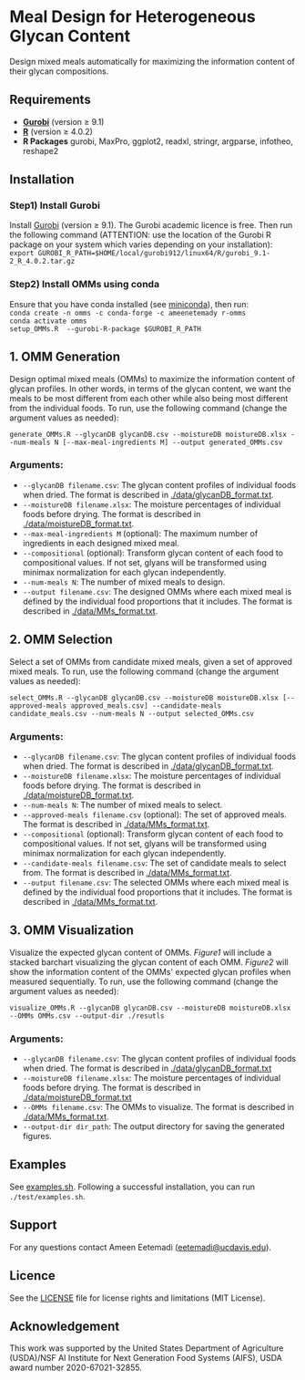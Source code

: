 # Meal Design for Heterogeneous Glycan Content
Design mixed meals automatically for maximizing the information content of their glycan compositions.

## Requirements
* **[Gurobi](https://www.gurobi.com/)** (version ≥ 9.1)
* **[R](https://www.r-project.org/)** (version ≥ 4.0.2)
* **R Packages** gurobi, MaxPro, ggplot2, readxl, stringr, argparse, infotheo, reshape2

## Installation
### Step1) Install Gurobi
Install [Gurobi](https://www.gurobi.com/) (version ≥ 9.1). The Gurobi academic licence is free. Then run the following command (ATTENTION: use the location of the Gurobi R package on your system which varies depending on your installation):
`export GUROBI_R_PATH=$HOME/local/gurobi912/linux64/R/gurobi_9.1-2_R_4.0.2.tar.gz`

### Step2) Install OMMs using conda
Ensure that you have conda installed (see [miniconda](https://docs.conda.io/en/latest/miniconda.html)), then run:<br>
`conda create -n omms -c conda-forge -c ameenetemady r-omms`<br>
`conda activate omms`<br>
`setup_OMMs.R  --gurobi-R-package $GUROBI_R_PATH`

## 1. OMM Generation
Design optimal mixed meals (OMMs) to maximize the information content of glycan profiles. In other words, in terms of the glycan content, we want the meals to be most different from each other while also being most different from the individual foods. To run, use the following command (change the argument values as needed):

`generate_OMMs.R --glycanDB glycanDB.csv --moistureDB moistureDB.xlsx --num-meals N [--max-meal-ingredients M] --output generated_OMMs.csv`
### Arguments:
* `--glycanDB filename.csv`: The glycan content profiles of individual foods when dried. The format is described in [./data/glycanDB_format.txt](./data/glycanDB_format.txt).
* `--moistureDB filename.xlsx`: The moisture percentages of individual foods before drying. The format is described in [./data/moistureDB_format.txt](./data/moistureDB_format.txt).
* `--max-meal-ingredients M` (optional): The maximum number of ingredients in each designed mixed meal.
* `--compositional` (optional): Transform glycan content of each food to compositional values. If not set, glyans will be transformed using minimax normalization for each glycan independently.
* `--num-meals N`: The number of mixed meals to design.
* `--output filename.csv`: The designed OMMs where each mixed meal is defined by the individual food proportions that it includes. The format is described in [./data/MMs_format.txt](./data/MMs_format.txt).


## 2. OMM Selection
Select a set of OMMs from candidate mixed meals, given a set of approved mixed meals. To run, use the following command (change the argument values as needed):

`select_OMMs.R --glycanDB glycanDB.csv --moistureDB moistureDB.xlsx [--approved-meals approved_meals.csv] --candidate-meals candidate_meals.csv --num-meals N --output selected_OMMs.csv`

### Arguments:
* `--glycanDB filename.csv`: The glycan content profiles of individual foods when dried. The format is described in [./data/glycanDB_format.txt](./data/glycanDB_format.txt).
* `--moistureDB filename.xlsx`: The moisture percentages of individual foods before drying. The format is described in [./data/moistureDB_format.txt](./data/moistureDB_format.txt).
* `--num-meals N`: The number of mixed meals to select.
* `--approved-meals filename.csv` (optional): The set of approved meals. The format is described in [./data/MMs_format.txt](./data/MMs_format.txt).
* `--compositional` (optional): Transform glycan content of each food to compositional values. If not set, glyans will be transformed using minimax normalization for each glycan independently.
* `--candidate-meals filename.csv`: The set of candidate meals to select from. The format is described in [./data/MMs_format.txt](./data/MMs_format.txt).
* `--output filename.csv`: The selected OMMs where each mixed meal is defined by the individual food proportions that it includes. The format is described in [./data/MMs_format.txt](./data/MMs_format.txt).

## 3. OMM Visualization
Visualize the expected glycan content of OMMs. *Figure1* will include a stacked barchart visualizing the glycan content of each OMM. *Figure2* will show the information content of the OMMs' expected glycan profiles when measured sequentially. To run, use the following command (change the argument values as needed):

`visualize_OMMs.R --glycanDB glycanDB.csv --moistureDB moistureDB.xlsx --OMMs OMMs.csv --output-dir ./resutls`

### Arguments:
* `--glycanDB filename.csv`: The glycan content profiles of individual foods when dried. The format is described in [./data/glycanDB_format.txt](./data/glycanDB_format.txt)
* `--moistureDB filename.xlsx`: The moisture percentages of individual foods before drying. The format is described in [./data/moistureDB_format.txt](./data/moistureDB_format.txt)
* `--OMMs filename.csv`: The OMMs to visualize. The format is described in [./data/MMs_format.txt](./data/MMs_format.txt).
* `--output-dir dir_path`: The output directory for saving the generated figures.

## Examples
See [examples.sh](./test/examples.sh). Following a successful installation, you can run `./test/examples.sh`.

## Support
For any questions contact Ameen Eetemadi (eetemadi@ucdavis.edu).

## Licence
See the [LICENSE](./LICENSE) file for license rights and limitations (MIT License).

## Acknowledgement
This work was supported by the United States Department of
Agriculture (USDA)/NSF AI Institute for Next Generation Food Systems (AIFS), USDA award number 2020-67021-32855.

